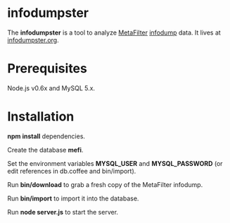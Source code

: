 infodumpster
============

The **infodumpster** is a tool to analyze [MetaFilter](http://metafilter.com) [infodump](http://stuff.metafilter.com/infodump/) data.  It lives at [infodumpster.org](http://infodumpster.org).

Prerequisites
=============

Node.js v0.6x and MySQL 5.x.

Installation
============

**npm install** dependencies.

Create the database **mefi**.

Set the environment variables **MYSQL\_USER** and **MYSQL\_PASSWORD** (or edit references in db.coffee and bin/import).

Run **bin/download** to grab a fresh copy of the MetaFilter infodump.

Run **bin/import** to import it into the database.

Run **node server.js** to start the server.